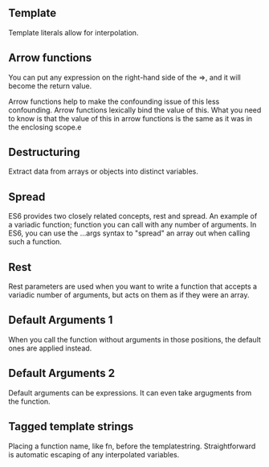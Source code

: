 ## Template
Template literals allow for interpolation.

## Arrow functions
You can put any expression on the right-hand side of the =>, and it will become the return value. 

Arrow functions help to make the confounding issue of this less confounding. Arrow functions lexically bind the value of this. What you need to know is that the value of this in arrow functions is the same as it was in the enclosing scope.e

## Destructuring
Extract data from arrays or objects into distinct variables.

## Spread
ES6 provides two closely related concepts, rest and spread.
An example of a variadic function; function you can call with any number of arguments.
In ES6, you can use the ...args syntax to "spread" an array out when calling such a function.

## Rest
Rest parameters are used when you want to write a function that accepts a variadic number of arguments, but acts on them as if they were an array.

## Default Arguments 1
When you call the function without arguments in those positions, the default ones are applied instead.

## Default Arguments 2
Default arguments can be expressions. It can even take argugments from the function.

## Tagged template strings
Placing a function name, like fn, before the templatestring. Straightforward is automatic escaping of any interpolated variables.